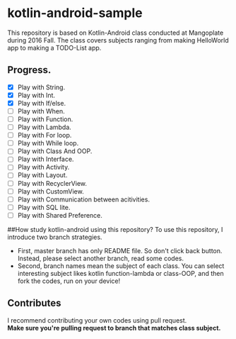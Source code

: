 # kotlin-android-sample
This repository is based on Kotlin-Android class conducted at Mangoplate during 2016 Fall.
The class covers subjects ranging from making HelloWorld app to making a TODO-List app.

## Progress.
- [x] Play with String.
- [x] Play with Int.
- [x] Play with If/else.
- [ ] Play with When.
- [ ] Play with Function.
- [ ] Play with Lambda.
- [ ] Play with For loop.
- [ ] Play with While loop.
- [ ] Play with Class And OOP.
- [ ] Play with Interface.
- [ ] Play with Activity.
- [ ] Play with Layout.
- [ ] Play with RecyclerView.
- [ ] Play with CustomView.
- [ ] Play with Communication between acitivities.
- [ ] Play with SQL lite.
- [ ] Play with Shared Preference. 

##How study kotlin-android using this repository?
To use this repository, I introduce two branch strategies.
* First, master branch has only README file. 
So don't click back button. Instead, please select another branch, read some codes.
* Second, branch names mean the subject of each class. You can select interesting subject likes kotlin function-lambda or class-OOP, and then fork the codes, run on your device!

## Contributes
I recommend contributing your own codes using pull request.     
**Make sure you're pulling request to branch that matches class subject.**

